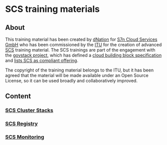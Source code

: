 # SCS training materials

## About
This training material has been created by [dNation](https://dnation.cloud/)
for [S7n Cloud Services GmbH](https://garloff.de/s7n/) who has been commissioned by the
[ITU](https://itu.int/) for the creation of advanced
[SCS](https://scs.community/) training material.
The SCS trainings are part of the engagement with the
[govstack project](https://govstack.global/), which has defined
a [cloud building block specification](https://govstack.gitbook.io/bb-cloud-infrastructure)
and [lists SCS as compliant offering](https://www.govstack.global/software/).

The copyright of the training material belongs to the ITU, but it has been agreed
that the material will be made available under an Open Source License, so it can
be used broadly and collaboratively improved.

## Content

### [SCS Cluster Stacks](clusterstacks/cluster-stacks.md)
### [SCS Registry](registry/registry.md)
### [SCS Monitoring](monitoring/monitoring.md)
